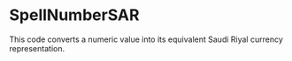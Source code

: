 # SpellNumberSAR
This code converts a numeric value into its equivalent Saudi Riyal currency representation.

